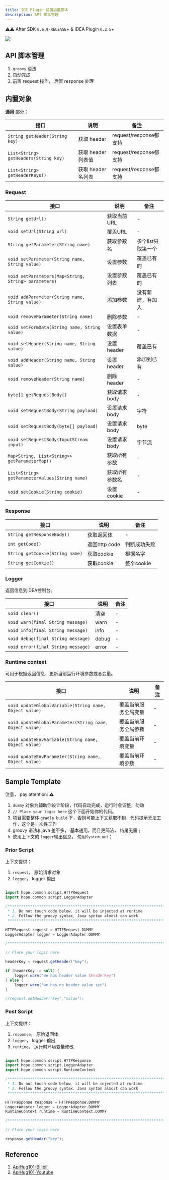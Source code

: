 ```yaml
---
title: IDE Plugin 前置后置脚本
description: API 脚本管理
---
```


⚠️⚠️ After SDK `0.6.9-RELEASE`+  & IDEA Plugin `0.2.5`+

<a target="_blank" href="https://search.maven.org/artifact/com.apihug/it-bom"><img src="https://img.shields.io/maven-central/v/com.apihug/it-bom.svg?label=Maven%20Central" /></a>

## API 脚本管理

1. `groovy` 语法
2. 自动完成
3. 前置 request 操作， 后置 response 处理

## 内置对象

**通用** 部分：

| 接口          | 说明        | 备注        |
|-------------|------------|-----------|
| `String getHeader(String key)`     | 获取 header       |request/response都支持|
| `List<String> getHeaders(String key)`     |   获取 header列表值     |request/response都支持|
| `List<String> getHeaderKeys()`     |    获取 header名列表    |request/response都支持|

### Request

| 接口          | 说明        | 备注        |
|-------------|------------|-----------|
| `String getUrl()`     |    获取当前URL    |-|
| `void setUrl(String url)`     |    覆盖URL    |-|
| `String getParameter(String name)`     |   获取参数名     |多个list只取第一个|
| `void setParameter(String name, String value)`     |    设置参数    |覆盖已有的|
| `void setParameters(Map<String, String> parameters)`     |   设置参数列表     |覆盖已有的|
| `void addParameter(String name, String value)`     |    添加参数    |没有新建，有加入|
| `void removeParameter(String name)`     |     删除参数   |-|
| `void setFormData(String name, String value)`     |    设置表单数据    |-|
| `void setHeader(String name, String value)`     |     设置header   |覆盖已有|
| `void addHeader(String name, String value)`     |     设置header   |添加到已有|
| `void removeHeader(String name)`     |    删除header    |-|
| `byte[] getRequestBody()`     |     获取请求body   |-|
| `void setRequestBody(String payload)`     |    设置请求body    |字符|
| `void setRequestBody(byte[] payload)`     |    设置请求body    |byte|
| `void setRequestBody(InputStream input)`     |  设置请求body      |字节流|
| `Map<String, List<String>> getParameterMap()`     | 获取所有参数       |-|
| `List<String> getParameterValues(String name)`     |  获取所有参数名      |-|
| `void setCookie(String cookie)`     |     设置cookie   |-|

### Response

| 接口          | 说明        | 备注        |
|-------------|------------|-----------|
| `String getResponseBody()`     |   获取返回体     |-|
| `int getCode()`     |    返回http code    |判断成功失败|
| `String getCookie(String name)`     |  获取cookie      |根据名字|
| `String getCookie()`     |    获取cookie    |整个cookie|

### Logger

返回信息到IDEA控制台。

| 接口          | 说明        | 备注        |
|-------------|------------|-----------|
| `void clear()`     |     清空   |-|
| `void warn(final String message)`     |   warn     |-|
| `void info(final String message)`     |   info     |-|
| `void debug(final String message)`     |   debug     |-|
| `void error(final String message)`     |   error     |-|

### Runtime context

可用于根据返回信息，更新当前运行环境参数或者变量。

| 接口          | 说明        | 备注        |
|-------------|------------|-----------|
| `void updateGlobalVariable(String name, Object value)`     |   覆盖当前服务全局变量     |-|
| `void updateGlobalParameter(String name, Object value)`     |  覆盖当前服务全局参数      |-|
| `void updateEnvVariable(String name, Object value)`     |     覆盖当前环境变量   |-|
| `void updateEnvParameter(String name, Object value)`     |    覆盖当前环境参数    |-|

## Sample Template

注意， pay attention: ⚠️

1. `dummy` 对象为辅助你设计阶段，代码自动完成，运行时会调整，勿动
2. `// Place your logic here` 这个下面开始你的代码。
3. 项目需要整体 `gradle build` 下，否则可能上下文获取不到，代码提示无法工作，这个是一次性工作
4. groovy 语法和java 差不多， 基本通用，而且更简洁， 结尾无需 `;`
5. 使用上下文的 `logger`输出信息， 勿用`System.out`；

### Prior Script

上下文提供：

1. `request`， 原始请求对象
2. `logger`， logger 输出

```groovy

import hope.common.script.HTTPRequest
import hope.common.script.LoggerAdapter

/************************************************************************
 * 1. Do not touch code below, it will be injected at runtime
 * 2. Fellow the groovy syntax, Java syntax almost can work
 ************************************************************************/

HTTPRequest request = HTTPRequest.DUMMY
LoggerAdapter logger = LoggerAdapter.DUMMY

/*************************************************************************/

// Place your logic here

headerKey = request.getHeader("key");

if (headerKey != null) {
    logger.warn("we has header value $headerKey")
} else {
    logger.warn("we has no header value set")
}

//request.setHeader("key","value");


```

### Post Script

上下文提供：

1. `response`， 原始返回体
2. `logger`， logger 输出
3. `runtime`， 运行时环境变量修改

```groovy

import hope.common.script.HTTPResponse
import hope.common.script.LoggerAdapter
import hope.common.script.RuntimeContext

/************************************************************************
 * 1. Do not touch code below, it will be injected at runtime
 * 2. Fellow the groovy syntax, Java syntax almost can work
 ************************************************************************/

HTTPResponse response = HTTPResponse.DUMMY
LoggerAdapter logger = LoggerAdapter.DUMMY
RuntimeContext runtime = RuntimeContext.DUMMY

/*************************************************************************/

// Place your logic here

response.getHeader("key");

```

## Reference

1. [ApiHug101-Bilibili](https://www.bilibili.com/video/BV1KK421k7J8/)
2. [ApiHug101-Youtube](https://youtube.com/@ApiHug?si=C1yw0poHA01zbmyj)
